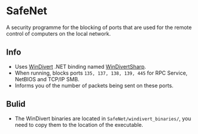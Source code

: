 # SafeNet
A security programme for the blocking of ports that are used for the remote control of computers on the local network.
## Info
- Uses [WinDivert](https://github.com/basil00/Divert) .NET binding named [WinDivertSharp](https://github.com/BeyondDimension/WinDivertSharp).
- When running, blocks ports ```135, 137, 138, 139, 445``` for RPC Service, NetBIOS and TCP/IP SMB.
- Informs you of the number of packets being sent on these ports.
## Bulid
- The WinDivert binaries are located in ```SafeNet/windivert_binaries/```, you need to copy them to the location of the executable.
